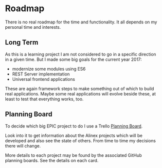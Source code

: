 # Roadmap

There is no real roadmap for the time and functionality. It all depends on my
personal time and interests.


## Long Term

As this is a learning project I am not considered to go in a specific direction
in a given time. But I made some big goals for the current year 2017:
- modernize some modules using ES6
- REST Server implementation
- Universal frontend applications

These are again framework steps to make something out of which to build real applications.
Maybe some real applications will evolve beside these, at least to test that everything
works, too.


## Planning Board

To decide which big EPIC project to do I use a Trello [Planning Board](https://trello.com/b/lOY5hCx7/node-js).

Look into it to get information about the Alinex projects which will be developed and
also see the state of others. From time to time my decisions there will change.

More details to each project may be found by the associated GitHub planning boards.
See the details on each card.

